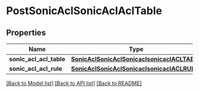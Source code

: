 # PostSonicAclSonicAclAclTable

## Properties
Name | Type | Description | Notes
------------ | ------------- | ------------- | -------------
**sonic_acl_acl_table** | [**SonicAclSonicAclSonicaclsonicaclACLTABLE**](SonicAclSonicAclSonicaclsonicaclACLTABLE.md) |  | [optional] 
**sonic_acl_acl_rule** | [**SonicAclSonicAclSonicaclsonicaclACLRULE**](SonicAclSonicAclSonicaclsonicaclACLRULE.md) |  | [optional] 

[[Back to Model list]](../README.md#documentation-for-models) [[Back to API list]](../README.md#documentation-for-api-endpoints) [[Back to README]](../README.md)



